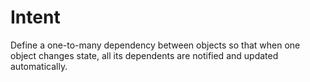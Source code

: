 # Intent

Define a one-to-many dependency between objects so that
when one object changes state, all its dependents are notified
and updated automatically.